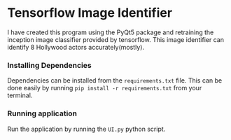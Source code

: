 # Tensorflow Image Identifier

I have created this program using the PyQt5 package and retraining the inception
image classifier provided by tensorflow. This image identifier can identify 8
Hollywood actors accurately(mostly).

### Installing Dependencies

Dependencies can be installed from the ```requirements.txt``` file. This can be done easily by running ```pip install -r requirements.txt``` from your terminal.

### Running application

Run the application by running the ```UI.py``` python script.
